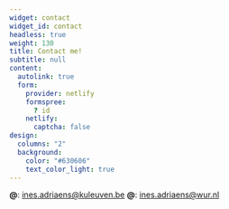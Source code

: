 ```yaml
---
widget: contact
widget_id: contact
headless: true
weight: 130
title: Contact me!
subtitle: null
content:
  autolink: true
  form:
    provider: netlify
    formspree:
      ? id
    netlify:
      captcha: false
design:
  columns: "2"
  background:
    color: "#630606"
    text_color_light: true
---
```

**@**: ines.adriaens@kuleuven.be
**@**: ines.adriaens@wur.nl